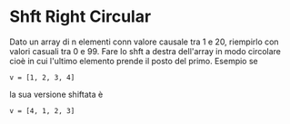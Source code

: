 # Shft Right Circular
Dato un array di n elementi conn valore causale tra 1 e 20, riempirlo con valori casuali tra 0 e 99.
Fare lo shft a destra dell'array in modo circolare cioè in cui l'ultimo elemento prende il posto del primo.
Esempio se 
```
v = [1, 2, 3, 4]
```
la sua versione shiftata è 
```
v = [4, 1, 2, 3]
```

